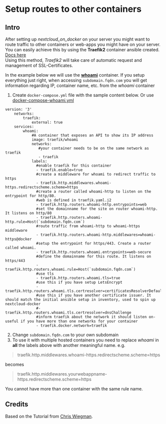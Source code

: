 # Setup routes to other containers
## Intro
After setting up *nextcloud_on_docker* on your server you might want to route traffic to other containers or web-apps you might have on your server.  
You can easily achieve this by using the **Traefik2** container ansible created. [Docs here](https://doc.traefik.io/traefik/v2.0/)  
Using this method, *Traefik2* will take care of automatic request and management of SSL-Certificates.

In the example below we will use the **[whoami](https://doc.traefik.io/traefik/v2.0/user-guides/docker-compose/basic-example/)** container. If you setup everything just right, when accessing `subdomain.fqdn.com` you will get information regarding IP, container name, etc. from the *whoami* container

 1. Create `docker-compose.yml` file with the sample content below. Or use [docker-compose-whoami.yml](docker-compose-whoami.yml)
>
    version: '3'
        networks:
            traefik:
                external: true
        services:
            whoami:
                #A container that exposes an API to show its IP address
                image: traefik/whoami
                networks:
                   #your container needs to be on the same network as traefik
                   - traefik
                labels:
                  #enable traefik for this container
                  - traefik.enable=true
                  #create a middleware for whoami to redirect traffic to https
                  - traefik.http.middlewares.whoami-https.redirectscheme.scheme=https
                  #create a router called whoami-http to listen on the entrypoint for http/80. 
                  #web is defined in traefik.yaml.j2
                  - traefik.http.routers.whoami-http.entrypoints=web
                  #set the domainname for the site on router whoami-http. It listens on http/80
                  - traefik.http.routers.whoami-http.rule=Host(`subdomain.fqdn.com`)
                  #route traffic from whoami-http to whoami-https middleware
                  - traefik.http.routers.whoami-http.middlewares=whoami-https@docker
                  #setup the entrypoint for https/443. Create a router called whoami.
                  - traefik.http.routers.whoami.entrypoints=web-secure
                  #define the domainname for this route. It listens on https/443
                  - traefik.http.routers.whoami.rule=Host(`subdomain.fqdn.com`)
                  #use tls
                  - traefik.http.routers.whoami.tls=true
                  #use this if you have setup LetsEncrypt
                  - traefik.http.routers.whoami.tls.certresolver=certificatesResolverDefault
                  #use this if you have another certificate issuer. It should match the initial ansible setup in inventory, used to spin up nextcloud-docker
                  #- traefik.http.routers.whoami.tls.certresolver=dnsChallenge
                  #inform traefik about the network it should listen on- useful if you have more than one networks for your container
                  - traefik.docker.network=traefik

 2. Change `subdomain.fqdn.com` to your own subdomain
 3. To use it with multiple hosted containers you need to replace *whoami* in **all** the labels above with another meaningful name. e.g.
>traefik.http.middlewares.whoami-https.redirectscheme.scheme=https

becomes
>traefik.http.middlewares.yourwebappname-https.redirectscheme.scheme=https

You cannot have more than one container with the same rule name.

## Credits
Based on the Tutorial from [Chris Wiegman](https://chriswiegman.com/2019/10/serving-your-docker-apps-with-https-and-traefik-2/).

